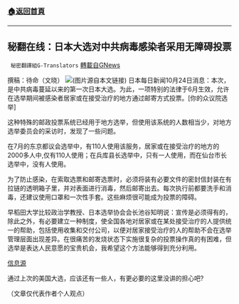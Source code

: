###  [:house:返回首頁](https://github.com/ourhimalayas/txt)
---


## 秘翻在线：日本大选对中共病毒感染者采用无障碍投票
` 秘密翻譯組G-Translators` [轉載自GNews](https://gnews.org/zh-hans/1613883/)

撰稿：待命（文晓）
![](https://assets.gnews.org/wp-content/uploads/2021/10/画像1-20.png)(图片源自本文链接)
日本每日新闻10月24日消息：本次，是中共病毒蔓延以来的第一次日本大选。为此，一项特别的法律于6月生效，允许在选举期间被感染者居家或在接受治疗的地方通过邮寄方式投票。[你的众议院选举]

这种特殊的邮政投票系统已经用于地方选举，但使用该系统的人数相当少，对地方选举委员会的采访时，发现了一些问题。

在7月的东京都议会选举中，有110人使用该服务，居家或在接受治疗的地方的2000多人中,仅有110人使用；在兵库县长选举中，只有一人使用，而在仙台市长选举中，没有人使用。

为了防止感染，在索取选票和邮寄选票时，必须将装有必要文件的密封信封装在有拉链的透明箱子里，并对表面进行消毒，然后邮寄出去。每次执行前都要洗手和消毒，还建议使用口罩和一次性手套。这些麻烦很可能成为投票的障碍。

早稻田大学比较政治学教授、日本选举协会会长池谷知明说：宣传是必须得有的，除此之外，有必要建立一种制度，使全国各地对居家或在某处接受治疗的人提供统一的帮助，包括使用收集和交付公司，以便对居家接受治疗的人的帮助不会在选举管理层面出现差异。在很痛苦的发烧状态下实施很复杂的投票操作真的有困难，但选举是表达人民意愿的宝贵机会，我希望这个方法能够得到充分利用。

[信息源](https://news.yahoo.co.jp/articles/dfe3717158fb08038b41f454ef84a964eb005e4f?page=1)

通过上次的美国大选，应该还有一些人，有更必要的这里没讲的担心吧?

（文章仅代表作者个人观点）
